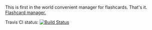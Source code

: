 This is first in the world convenient manager for flashcards. That's it.
[Flashcard manager.](https://flashcardreader.herokuapp.com)

Travis CI status:
[![Build Status](https://api.travis-ci.org/depotstore/flashcards.png)](https://travis-ci.org/depotstore/flashcards)
